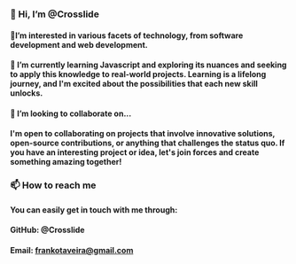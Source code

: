 ### 👋 Hi, I’m @Crosslide 
#### 👀I’m interested in various facets of technology, from software development and web development.
#### 🌱 I’m currently learning Javascript and exploring its nuances and seeking to apply this knowledge to real-world projects. Learning is a lifelong journey, and I'm excited about the possibilities that each new skill unlocks.
#### 💞️ I’m looking to collaborate on...
#### I'm open to collaborating on projects that involve innovative solutions, open-source contributions, or anything that challenges the status quo. If you have an interesting project or idea, let's join forces and create something amazing together!
### 📫 How to reach me
####  You can easily get in touch with me through:
####  GitHub: @Crosslide
####  Email: frankotaveira@gmail.com

